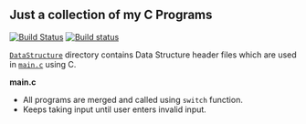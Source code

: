 Just a collection of my C Programs
---

[![Build Status](https://travis-ci.com/crazyuploader/C.svg?branch=master)](https://travis-ci.com/crazyuploader/C) [![Build status](https://ci.appveyor.com/api/projects/status/h76fgqjc90oxt4x9?svg=true)](https://ci.appveyor.com/project/crazyuploader/c)

[`DataStructure`](/DataStructure) directory contains Data Structure header files which are used in [`main.c`](main.c) using C.

<b>main.c</b>
* All programs are merged and called using `switch` function.
* Keeps taking input until user enters invalid input.
